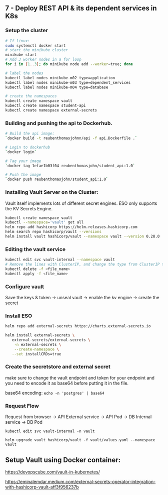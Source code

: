 ## 7 - Deploy REST API & its dependent services in K8s

### Setup the cluster

```sh
# If linux:
sudo systemctl docker start
# start the minikube cluster
minikube start
# Add 3 worker nodes in a for loop
for i in {1..3}; do minikube node add --worker=true; done

# label the nodes
kubectl label nodes minikube-m02 type=application
kubectl label nodes minikube-m03 type=dependent_services
kubectl label nodes minikube-m04 type=database

# create the namespaces
kubectl create namespace vault
kubectl create namespace student-api
kubectl create namespace external-secrets
```

### Building and pushing the api to Dockerhub.

```sh
# Build the api image:
`docker build -t reubenthomasjohnn/api -f api.Dockerfile .`

# Login to dockerhub
`docker login`

# Tag your image
`docker tag 1efae1b03f04 reubenthomasjohn/student_api:1.0`

# Push the image
`docker push reubenthomasjohn/student_api:1.0`
```

### Installing Vault Server on the Cluster:

Vault itself implements lots of different secret engines. ESO only supports the KV Secrets Engine.

```sh
kubectl create namespace vault
kubectl --namespace='vault' get all
helm repo add hashicorp https://helm.releases.hashicorp.com
helm search repo hashicorp/vault --versions
helm install vault hashicorp/vault --namespace vault --version 0.28.0
```

### Editing the vault service

```sh
kubectl edit svc vault-internal --namespace vault
# Remove the lines with ClusterIP, and change the type from ClusterIP to NodePort.
kubectl delete -f <file_name>
kubectl apply -f <file_name>
```

### Configure vault

Save the keys & token -> unseal vault -> enable the kv engine -> create the secret

### Install ESO

```sh
helm repo add external-secrets https://charts.external-secrets.io

helm install external-secrets \
   external-secrets/external-secrets \
    -n external-secrets \
    --create-namespace \
   --set installCRDs=true
```

### Create the secretstore and external secret

make sure to change the vault endpoint and token for your endpoint and you need to encode it as base64 before putting it in the file.

base64 encoding:
`echo -n 'postgres' | base64`

### Request Flow

Request from browser -> API External service -> API Pod -> DB Internal service -> DB Pod

`kubectl edit svc vault-internal -n vault`

`helm upgrade vault hashicorp/vault -f vault/values.yaml --namespace vault`

## Setup Vault using Docker container:

https://devopscube.com/vault-in-kubernetes/

https://eminalemdar.medium.com/external-secrets-operator-integration-with-hashicorp-vault-aff3f956237b
